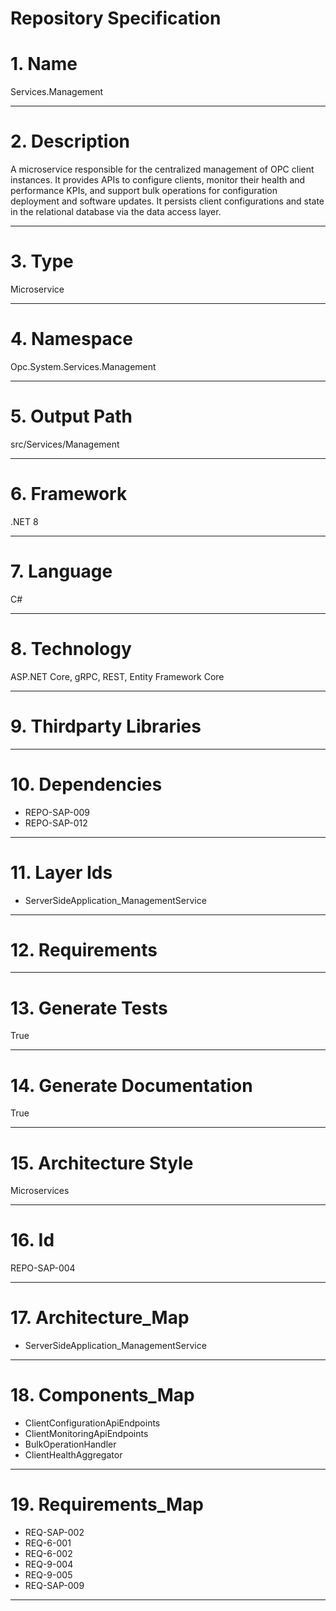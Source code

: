 # Repository Specification

# 1. Name
Services.Management


---

# 2. Description
A microservice responsible for the centralized management of OPC client instances. It provides APIs to configure clients, monitor their health and performance KPIs, and support bulk operations for configuration deployment and software updates. It persists client configurations and state in the relational database via the data access layer.


---

# 3. Type
Microservice


---

# 4. Namespace
Opc.System.Services.Management


---

# 5. Output Path
src/Services/Management


---

# 6. Framework
.NET 8


---

# 7. Language
C#


---

# 8. Technology
ASP.NET Core, gRPC, REST, Entity Framework Core


---

# 9. Thirdparty Libraries



---

# 10. Dependencies

- REPO-SAP-009
- REPO-SAP-012


---

# 11. Layer Ids

- ServerSideApplication_ManagementService


---

# 12. Requirements



---

# 13. Generate Tests
True


---

# 14. Generate Documentation
True


---

# 15. Architecture Style
Microservices


---

# 16. Id
REPO-SAP-004


---

# 17. Architecture_Map

- ServerSideApplication_ManagementService


---

# 18. Components_Map

- ClientConfigurationApiEndpoints
- ClientMonitoringApiEndpoints
- BulkOperationHandler
- ClientHealthAggregator


---

# 19. Requirements_Map

- REQ-SAP-002
- REQ-6-001
- REQ-6-002
- REQ-9-004
- REQ-9-005
- REQ-SAP-009


---


